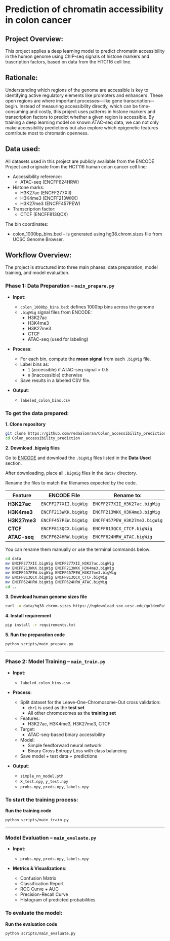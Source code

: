 # Prediction of chromatin accessibility in colon cancer

## Project Overview:
This project applies a deep learning model to predict chromatin accessibility in the humon genome using ChIP-seq signals of histone markers and trascription factors, based on data from the HTC116 cell line.

## Rationale:
Understanding which regions of the genome are accessible is key to identifying active regulatory elements like promoters and enhancers. These open regions are where important processes—like gene transcription—begin. Instead of measuring accessibility directly, which can be time-consuming and costly, this project uses patterns in histone markers and transcription factors to predict whether a given region is accessible. By training a deep learning model on known ATAC-seq data, we can not only make accessibility predictions but also explore which epigenetic features contribute most to chromatin openness.

## Data used:
All datasets used in this project are publicly available from the ENCODE Project and originate from the HCT116 human colon cancer cell line:
- Accessibility reference:
  - ATAC-seq (ENCFF624HRW)
- Histone marks:
  - H3K27ac (ENCFF277XII)
  - H3K4me3 (ENCFF213WKK)
  - H3K27me3 (ENCFF457PEW)
- Transcriprion factor:
  - CTCF (ENCFF813QCX)

The bin coordinates:
- colon_1000bp_bins.bed –  is generated using hg38.chrom.sizes file from UCSC Genome Browser.

## Workflow Overview:
The project is structured into three main phases: data preparation, model training, and model evaluation.

### Phase 1: Data Preparation – `main_prepare.py`

- **Input**:
  - `colon_1000bp_bins.bed`: defines 1000bp bins across the genome
  - `.bigWig` signal files from ENCODE:
    - H3K27ac
    - H3K4me3
    - H3K27me3
    - CTCF
    - ATAC-seq (used for labeling)

- **Process**:
  - For each bin, compute the **mean signal** from each `.bigWig` file.
  - Label bins as:
    - `1` (accessible) if ATAC-seq signal > 0.5
    - `0` (inaccessible) otherwise
  - Save results in a labeled CSV file.

- **Output**:
  - `labeled_colon_bins.csv`
 
### To get the data prepared:

**1. Clone repository**
```bash
git clone https://github.com/redaalomran/Colon_accessibility_prediction.git
cd Colon_accessibility_prediction
```

**2. Download .bigwig files**

Go to [ENCODE](https://www.encodeproject.org/) and download the `.bigWig` files listed in the **Data Used** section.

After downloading, place all `.bigWig` files in the `data/` directory.

Rename the files to match the filenames expected by the code.

| Feature          | ENCODE File     | Rename to:                        |
|------------------|----------------------|-----------------------------------|
| **H3K27ac**      | `ENCFF277XII.bigWig` | `ENCFF277XII_H3K27ac.bigWig`      |
| **H3K4me3**      | `ENCFF213WKK.bigWig` | `ENCFF213WKK_H3K4me3.bigWig`      |
| **H3K27me3**     | `ENCFF457PEW.bigWig` | `ENCFF457PEW_H3K27me3.bigWig`     |
| **CTCF**         | `ENCFF813QCX.bigWig` | `ENCFF813QCX_CTCF.bigWig`         |
| **ATAC-seq**     | `ENCFF624HRW.bigWig` | `ENCFF624HRW_ATAC.bigWig`         |

You can rename them manually or use the terminal commands below:

```bash
cd data
mv ENCFF277XII.bigWig ENCFF277XII_H3K27ac.bigWig
mv ENCFF213WKK.bigWig ENCFF213WKK_H3K4me3.bigWig
mv ENCFF457PEW.bigWig ENCFF457PEW_H3K27me3.bigWig
mv ENCFF813QCX.bigWig ENCFF813QCX_CTCF.bigWig
mv ENCFF624HRW.bigWig ENCFF624HRW_ATAC.bigWig
cd ..
```

**3. Download human genome sizes file**

```bash
curl -o data/hg38.chrom.sizes https://hgdownload.soe.ucsc.edu/goldenPath/hg38/bigZips/hg38.chrom.sizes
```

**4. Install requirement**

```bash
pip install -r requirements.txt
```

**5. Run the preparation code**

```bash
python scripts/main_prepare.py
```
---
### Phase 2: Model Training – `main_train.py`

- **Input**:
  - `labeled_colon_bins.csv`

- **Process**:
  - Split dataset for the Leave-One-Chromosome-Out cross validation:
    - `chr1` is used as the **test set**
    - All other chromosomes as the **training set**
  - Features:
    - H3K27ac, H3K4me3, H3K27me3, CTCF
  - Target:
    - ATAC-seq-based binary accessibility
  - Model:
    - Simple feedforward neural network
    - Binary Cross Entropy Loss with class balancing
  - Save model + test data + predictions

- **Output**:
  - `simple_nn_model.pth`
  - `X_test.npy`, `y_test.npy`
  - `probs.npy`, `preds.npy`, `labels.npy`

### To start the training process:
**Run the training code**
```bash
python scripts/main_train.py
```
---
### Model Evaluation – `main_evaluate.py`

- **Input**:
  - `probs.npy`, `preds.npy`, `labels.npy`

- **Metrics & Visualizations**:
  - Confusion Matrix
  - Classification Report
  - ROC Curve + AUC
  - Precision-Recall Curve
  - Histogram of predicted probabilities

### To evaluate the model:
**Run the evaluation code**
```bash
python scripts/main_evaluate.py
```

